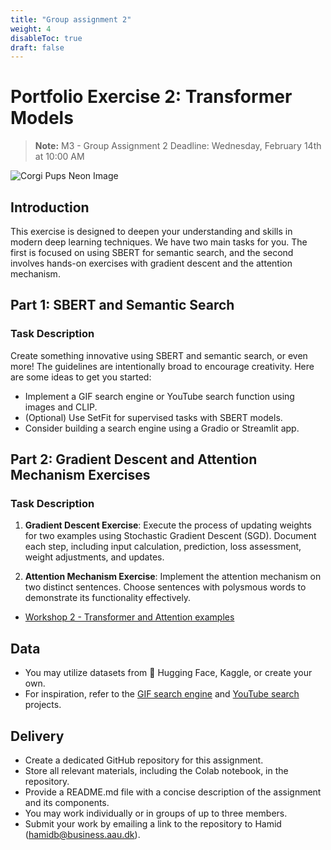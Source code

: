 ```yaml
---
title: "Group assignment 2"
weight: 4
disableToc: true
draft: false
---
```


# Portfolio Exercise 2: Transformer Models
> **Note:** M3 - Group Assignment 2 Deadline: Wednesday, February 14th at 10:00 AM


![Corgi Pups Neon Image](/ds22/images/corgi_pups_neon.png)

## Introduction

This exercise is designed to deepen your understanding and skills in modern deep learning techniques. We have two main tasks for you. The first is focused on using SBERT for semantic search, and the second involves hands-on exercises with gradient descent and the attention mechanism.

## Part 1: SBERT and Semantic Search

### Task Description

Create something innovative using SBERT and semantic search, or even more! The guidelines are intentionally broad to encourage creativity. Here are some ideas to get you started:

- Implement a GIF search engine or YouTube search function using images and CLIP.
- (Optional) Use SetFit for supervised tasks with SBERT models.
- Consider building a search engine using a Gradio or Streamlit app.

## Part 2: Gradient Descent and Attention Mechanism Exercises

### Task Description

1. **Gradient Descent Exercise**: Execute the process of updating weights for two examples using Stochastic Gradient Descent (SGD). Document each step, including input calculation, prediction, loss assessment, weight adjustments, and updates.

2. **Attention Mechanism Exercise**: Implement the attention mechanism on two distinct sentences. Choose sentences with polysmous words to demonstrate its functionality effectively.

* [Workshop 2 - Transformer and Attention examples](https://colab.research.google.com/github/aaubs/ds-master/blob/main/notebooks/M3_Workshop_2_transformer_models.ipynb)
  
## Data

- You may utilize datasets from 🤗 Hugging Face, Kaggle, or create your own.
- For inspiration, refer to the [GIF search engine](https://www.pinecone.io/learn/gif-search/) and [YouTube search](https://www.pinecone.io/learn/youtube-search/) projects.

## Delivery

- Create a dedicated GitHub repository for this assignment.
- Store all relevant materials, including the Colab notebook, in the repository.
- Provide a README.md file with a concise description of the assignment and its components.
- You may work individually or in groups of up to three members.
- Submit your work by emailing a link to the repository to Hamid (hamidb@business.aau.dk).



